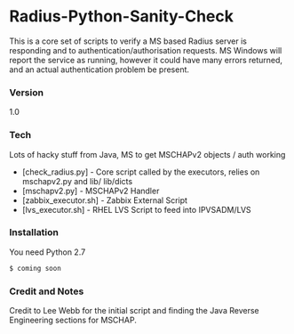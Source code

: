 # Radius-Python-Sanity-Check

This is a core set of scripts to verify a MS based Radius server is responding and to authentication/authorisation requests. MS Windows will report the service as running, however it could have many errors returned, and an actual authentication problem be present.
### Version
1.0

### Tech

Lots of hacky stuff from Java, MS to get MSCHAPv2 objects / auth working

* [check_radius.py] - Core script called by the executors, relies on mschapv2.py and lib/ lib/dicts
* [mschapv2.py] - MSCHAPv2 Handler
* [zabbix_executor.sh] - Zabbix External Script
* [lvs_executor.sh] - RHEL LVS Script to feed into IPVSADM/LVS

### Installation

You need Python 2.7

```sh
$ coming soon
```

### Credit and Notes
Credit to Lee Webb for the initial script and finding the Java Reverse Engineering sections for MSCHAP. 
